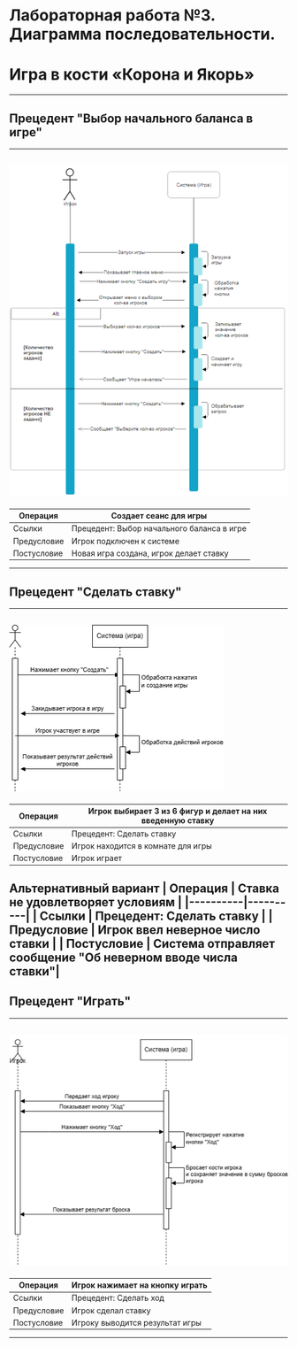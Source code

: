 # Лабораторная работа №3. Диаграмма последовательности.
# Игра в кости «Корона и Якорь»
---
## Прецедент "Выбор начального баланса в игре"
---
![Logo](https://github.com/NEEEEEERO/Igra-kosti-21-/blob/main/Lab%203%20Sequence/images/image%201%20(correct).png?raw=true)
---

| Операция | Создает сеанс для игры |
|----------|----------|
| Ссылки    | Прецедент: Выбор начального баланса в игре   |
| Предусловие    | Игрок подключен к системе  |
| Постусловие    |  Новая игра создана, игрок делает ставку  |
---
## Прецедент "Сделать ставку"
---
![Logo](https://github.com/NEEEEEERO/Igra-kosti-21-/blob/main/Lab%203%20Sequence/images/image%202%20(correct).png?raw=true)
---
| Операция | Игрок выбирает 3 из 6 фигур и делает на них введенную ставку |
|----------|----------|
| Ссылки    | Прецедент: Сделать ставку   |
| Предусловие    | Игрок находится в комнате для игры |
| Постусловие    | Игрок играет |

**Альтернативный вариант**
| Операция | Ставка не удовлетворяет условиям |
|----------|----------|
| Ссылки    | Прецедент: Сделать ставку   |
| Предусловие    | Игрок ввел неверное число ставки  |
| Постусловие    | Система отправляет сообщение "Об неверном вводе числа ставки"|
---
## Прецедент "Играть"
---
![Logo](https://github.com/NEEEEEERO/Igra-kosti-21-/blob/main/Lab%203%20Sequence/images/image%203%20(correct).png?raw=true)
---
| Операция | Игрок нажимает на кнопку играть |
|----------|----------|
| Ссылки    | Прецедент: Сделать ход   |
| Предусловие    | Игрок сделал ставку |
| Постусловие    | Игроку выводится результат игры |
---
